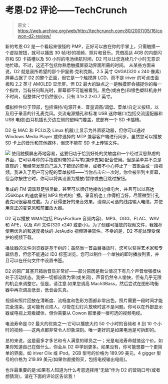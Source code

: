 # 考恩·D2 评论——TechCrunch

> 原文：<https://web.archive.org/web/http://techcrunch.com:80/2007/05/16/cowon-d2-review/>

新的考恩·D2 是一个看起来很怪的 PMP，正好可以放在你的手掌上，只需触摸一个虚拟按钮，就可以播放 30 帧/秒的视频、照片和音乐。凭借高达 4GB 的内部闪存和 SD 卡插槽以及 50 小时的电池续航时间，D2 可以让您连续几个小时无意识地忙碌。不过，这还不包括你熟悉触摸屏驱动界面所需的时间。
 从某些方面来说，D2 就是我所希望的那个伊里弗·克利克斯。2.5 英寸 QVGA(320 x 240 像素)屏幕占据了 D2 的整个正面，但它是一个触摸屏 LCD，而不是 iriver 的可点击面板和 2.2 英寸 AMOLED 显示屏。但 D2 最大的缺点之一是触摸屏会捕捉你的每一个指纹，当有任何眩光时，屏幕都不可能被看到。黑色(或白色)和银色塑料机身并不时尚，但整体尺寸仍然很小，只有 3.1×2.2×0.7 英寸。

模拟控件位于顶部，包括保持/电源开关、音量调高/调低、菜单/自定义按钮，以及用于录音的针孔麦克风。交流电源插孔和标准 USB 迷你端口(包括交流适配器和 USB 电缆)由耳机插孔旁边左侧的塑料门覆盖，底部有一个 SD 卡插槽。

D2 在 MAC 和 PC(以及 Linux 机器)上显示为外置驱动器，但你可以通过 Windows Media Player 或你选择的 MTP 兼容客户端进行同步。虽然您可以播放 SD 卡上的音乐和其他媒体，但您不能在 SD 卡上传输文件。

![](img/0cb4c8c9c6c8457a4cf43ba3de9543ea.png)
使用触摸屏出奇地容易，这要归功于恰到好处的灵敏度和一个经过深思熟虑的界面，它可以与你的手指或附带的手写笔(兼作支架)配合使用。但是菜单并不总是直观的；我经常发现自己进入了错误的菜单，或者不小心停止了一首歌曲或一段视频。我进入了用户可分配的菜单按钮——当你点击它一次时，你会被带到主屏幕，但当你按住它时，你可以将其设置为播放/暂停或曲目跳过按钮。

集成的 FM 调谐器足够灵敏，甚至可以很好地接收边缘电台，并且可以以高达 256Kbps 的速度录制 MP3 格式的广播。录音机也工作得相当好，尽管微型针孔麦克风很容易过载。为了获得更好的录音效果，请购买可选的线路输入电缆，并使用真正的麦克风和前置放大器。

D2 可以播放 WMA(包括 PlaysForSure 音频内容)、MP3、OGG、FLAC、WAV 和 APE，以及 AVI 文件(320 x240 或更小)。为了创建可播放的视频文件，我推荐使用优秀的和速度极快的 JetAudio 视频转换软件。不幸的是，D2 不能处理受保护的视频下载。

播放器的文件浏览器是基于树的；虽然当一首曲目播放时，您可以获得艺术家和专辑信息，但您不能通过 ID3 标签浏览。您可以制作一个单独的即时播放列表，并且可以在任何文件中设置书签。

D2 的原厂耳塞开箱后音质非常好——部分原因是默认情况下有几个声音增强模块处于活动状态。我把一切都设置为零(或关闭)，声音仍然令人愉快，但有几乎无限的机会来调整它。但是，请注意:如果您调高 Mach3Bass，然后尝试在图形均衡器中再次调高低音，低音会失真。

视频和照片回放在清晰度、流畅度和色彩方面都非常出色。照片需要一段时间才能完全渲染，这可能有点烦人，尽管在幻灯片放映时这不是问题。你可以在外部显示器或电视上观看媒体，但你需要从 Cowon 那里接一根可选的视频电缆。

电池寿命是 D2 最大的优势之一:它可以播放大约 50 个小时的音频和 8 到 10 个小时的视频——这两点都非常令人印象深刻。唯一更好的是如果电池是可拆卸的。

总的来说，这是最多才多艺和令人满意的球员之一；光是电池寿命就值这个价。如果你知道自己在做什么，你会从 D2 中学到更多。如果没有，你可能想要一个更简单的界面，如 iriver Clix 或 iPod。2GB 型号的价格为 189.99 美元，4 gigger 型号的价格为 219.99 美元(如果你直接购买，包括电视输出电缆)。

也许最重要的是:如果有人知道为什么考恩选择用“无敌”作为 D2 的营销口号(或者想猜测)，请在下面的评论区告诉我！